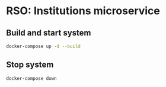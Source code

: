 # RSO: Institutions microservice

## Build and start system 
```bash
docker-compose up -d --build
```

## Stop system
```bash
docker-compose down
```